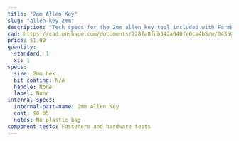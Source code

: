 ```yaml
---
title: "2mm Allen Key"
slug: "allen-key-2mm"
description: "Tech specs for the 2mm allen key tool included with FarmBot Genesis. Visit [our shop](http://shop.farm.bot) to purchase parts."
cad: https://cad.onshape.com/documents/728fa8fdb342a040fe0ca4b5/w/0435033a7c78b02e71d0f721/e/18e761572bb1b5327e3e7374?configuration=List_1YbCkEGuphXQdz%3DDefault&renderMode=0&uiState=6255dde646b4a5023f0af00d
price: $1.00
quantity:
  standard: 1
  xl: 1
specs:
  size: 2mm hex
  bit coating: N/A
  handle: None
  label: None
internal-specs:
  internal-part-name: 2mm Allen Key
  cost: $0.05
  notes: No plastic bag
component tests: Fasteners and hardware tests
---
```

